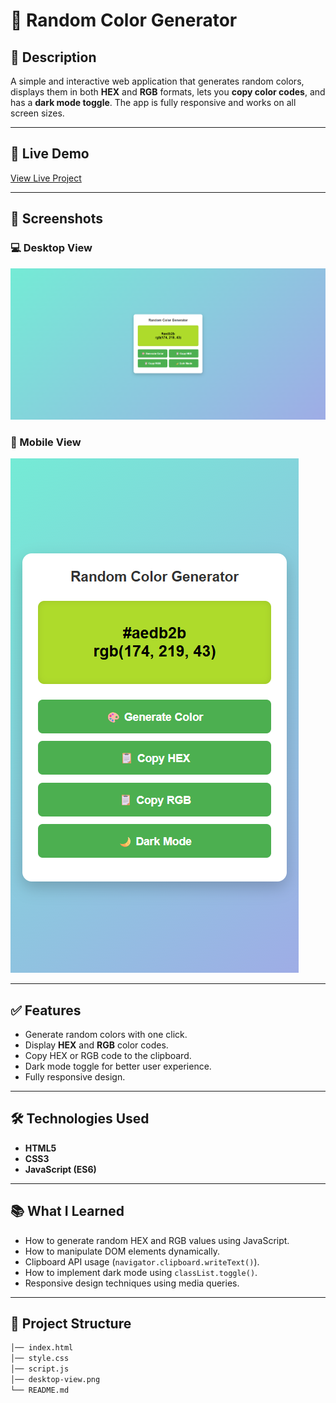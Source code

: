 # 🎨 Random Color Generator

## 📌 Description
A simple and interactive web application that generates random colors, displays them in both **HEX** and **RGB** formats, lets you **copy color codes**, and has a **dark mode toggle**. The app is fully responsive and works on all screen sizes.

---

## 🚀 Live Demo
[View Live Project](https://suru190.github.io/Random-Color-Generator/)

---

## 📸 Screenshots

### 💻 Desktop View
![App Screenshot](desktop-view.png)

### 📱 Mobile View
![Mobile View](./mobile-view.png)

---

## ✅ Features
- Generate random colors with one click.
- Display **HEX** and **RGB** color codes.
- Copy HEX or RGB code to the clipboard.
- Dark mode toggle for better user experience.
- Fully responsive design.

---

## 🛠️ Technologies Used
- **HTML5**
- **CSS3**
- **JavaScript (ES6)**

---

## 📚 What I Learned
- How to generate random HEX and RGB values using JavaScript.
- How to manipulate DOM elements dynamically.
- Clipboard API usage (`navigator.clipboard.writeText()`).
- How to implement dark mode using `classList.toggle()`.
- Responsive design techniques using media queries.

---

## 📂 Project Structure
```bash
│── index.html
│── style.css
│── script.js
│── desktop-view.png
└── README.md
